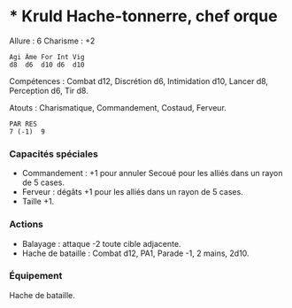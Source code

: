 # * Kruld Hache-tonnerre, chef orque

Allure : 6
Charisme : +2

	Agi	Âme	For	Int	Vig
	d8	d6	d10	d6	d10

Compétences : Combat d12, Discrétion d6, Intimidation d10, Lancer d8, Perception d6, Tir d8.

Atouts : Charismatique, Commandement, Costaud, Ferveur.

	PAR	RES
	7 (-1)	9

### Capacités spéciales
- Commandement : +1 pour annuler Secoué pour les alliés dans un rayon de 5 cases.
- Ferveur : dégâts +1 pour les alliés dans un rayon de 5 cases.
- Taille +1.

### Actions
- Balayage : attaque -2 toute cible adjacente.
- Hache de bataille : Combat d12, PA1, Parade -1, 2 mains, 2d10.

### Équipement
Hache de bataille.
